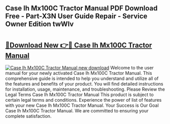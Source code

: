 ## Case Ih Mx100C Tractor Manual PDF Download Free - Part-X3N User Guide Repair - Service Owner Edition twWlv

# <h2><a href="http://bc7240.oget.top/?id=Case+Ih+Mx100C+Tractor+Manual">🔗Download New 👉🔴 Case Ih Mx100C Tractor Manual</a></h2>

[![Case Ih Mx100C Tractor Manual new download](https://i.imgur.com/5g1atiW.png)](http://bc7240.oget.top/?id=Case+Ih+Mx100C+Tractor+Manual)
Welcome to the user manual for your newly activated Case Ih Mx100C Tractor Manual. This comprehensive guide is intended to help you understand and utilize all of the features and benefits of your product. You will find detailed instructions for installation, usage, maintenance, and troubleshooting. Please Review the Legal Terms Case Ih Mx100C Tractor Manual This product is subject to certain legal terms and conditions. Experience the power of list of features with your new Case Ih Mx100C Tractor Manual. Your Success is Our Goal Case Ih Mx100C Tractor Manual. We are committed to ensuring your complete satisfaction.

